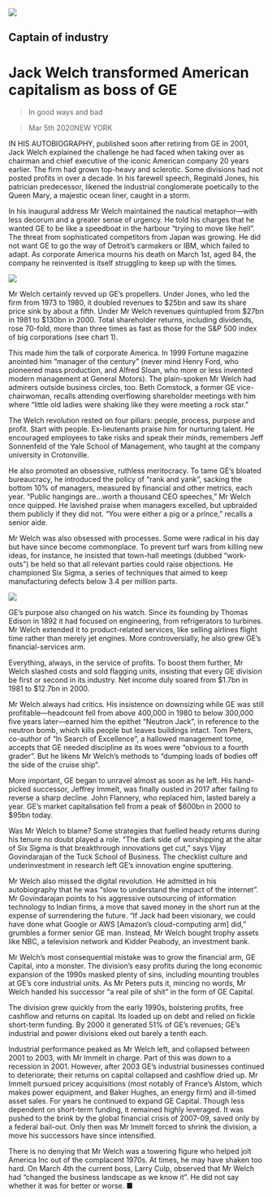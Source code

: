 ![](./images/20200307_WBP003_0.jpg)

## Captain of industry

# Jack Welch transformed American capitalism as boss of GE

> In good ways and bad

> Mar 5th 2020NEW YORK

IN HIS AUTOBIOGRAPHY, published soon after retiring from GE in 2001, Jack Welch explained the challenge he had faced when taking over as chairman and chief executive of the iconic American company 20 years earlier. The firm had grown top-heavy and sclerotic. Some divisions had not posted profits in over a decade. In his farewell speech, Reginald Jones, his patrician predecessor, likened the industrial conglomerate poetically to the Queen Mary, a majestic ocean liner, caught in a storm.

In his inaugural address Mr Welch maintained the nautical metaphor—with less decorum and a greater sense of urgency. He told his charges that he wanted GE to be like a speedboat in the harbour “trying to move like hell”. The threat from sophisticated competitors from Japan was growing. He did not want GE to go the way of Detroit’s carmakers or IBM, which failed to adapt. As corporate America mourns his death on March 1st, aged 84, the company he reinvented is itself struggling to keep up with the times.

![](./images/20200307_WBC412.png)

Mr Welch certainly revved up GE’s propellers. Under Jones, who led the firm from 1973 to 1980, it doubled revenues to $25bn and saw its share price sink by about a fifth. Under Mr Welch revenues quintupled from $27bn in 1981 to $130bn in 2000. Total shareholder returns, including dividends, rose 70-fold, more than three times as fast as those for the S&P 500 index of big corporations (see chart 1).

This made him the talk of corporate America. In 1999 Fortune magazine anointed him “manager of the century” (never mind Henry Ford, who pioneered mass production, and Alfred Sloan, who more or less invented modern management at General Motors). The plain-spoken Mr Welch had admirers outside business circles, too. Beth Comstock, a former GE vice-chairwoman, recalls attending overflowing shareholder meetings with him where “little old ladies were shaking like they were meeting a rock star.”

The Welch revolution rested on four pillars: people, process, purpose and profit. Start with people. Ex-lieutenants praise him for nurturing talent. He encouraged employees to take risks and speak their minds, remembers Jeff Sonnenfeld of the Yale School of Management, who taught at the company university in Crotonville.

He also promoted an obsessive, ruthless meritocracy. To tame GE’s bloated bureaucracy, he introduced the policy of “rank and yank”, sacking the bottom 10% of managers, measured by financial and other metrics, each year. “Public hangings are…worth a thousand CEO speeches,” Mr Welch once quipped. He lavished praise when managers excelled, but upbraided them publicly if they did not. “You were either a pig or a prince,” recalls a senior aide.

Mr Welch was also obsessed with processes. Some were radical in his day but have since become commonplace. To prevent turf wars from killing new ideas, for instance, he insisted that town-hall meetings (dubbed “work-outs”) be held so that all relevant parties could raise objections. He championed Six Sigma, a series of techniques that aimed to keep manufacturing defects below 3.4 per million parts.

![](./images/20200307_WBC415.png)

GE’s purpose also changed on his watch. Since its founding by Thomas Edison in 1892 it had focused on engineering, from refrigerators to turbines. Mr Welch extended it to product-related services, like selling airlines flight time rather than merely jet engines. More controversially, he also grew GE’s financial-services arm.

Everything, always, in the service of profits. To boost them further, Mr Welch slashed costs and sold flagging units, insisting that every GE division be first or second in its industry. Net income duly soared from $1.7bn in 1981 to $12.7bn in 2000.

Mr Welch always had critics. His insistence on downsizing while GE was still profitable—headcount fell from above 400,000 in 1980 to below 300,000 five years later—earned him the epithet “Neutron Jack”, in reference to the neutron bomb, which kills people but leaves buildings intact. Tom Peters, co-author of “In Search of Excellence”, a hallowed management tome, accepts that GE needed discipline as its woes were “obvious to a fourth grader”. But he likens Mr Welch’s methods to “dumping loads of bodies off the side of the cruise ship”.

More important, GE began to unravel almost as soon as he left. His hand-picked successor, Jeffrey Immelt, was finally ousted in 2017 after failing to reverse a sharp decline. John Flannery, who replaced him, lasted barely a year. GE’s market capitalisation fell from a peak of $600bn in 2000 to $95bn today.

Was Mr Welch to blame? Some strategies that fuelled heady returns during his tenure no doubt played a role. “The dark side of worshipping at the altar of Six Sigma is that breakthrough innovations get cut,” says Vijay Govindarajan of the Tuck School of Business. The checklist culture and underinvestment in research left GE’s innovation engine sputtering.

Mr Welch also missed the digital revolution. He admitted in his autobiography that he was “slow to understand the impact of the internet”. Mr Govindarajan points to his aggressive outsourcing of information technology to Indian firms, a move that saved money in the short run at the expense of surrendering the future. “If Jack had been visionary, we could have done what Google or AWS [Amazon’s cloud-computing arm] did,” grumbles a former senior GE man. Instead, Mr Welch bought trophy assets like NBC, a television network and Kidder Peabody, an investment bank.

Mr Welch’s most consequential mistake was to grow the financial arm, GE Capital, into a monster. The division’s easy profits during the long economic expansion of the 1990s masked plenty of sins, including mounting troubles at GE’s core industrial units. As Mr Peters puts it, mincing no words, Mr Welch handed his successor “a real pile of shit” in the form of GE Capital.

The division grew quickly from the early 1990s, bolstering profits, free cashflow and returns on capital. Its loaded up on debt and relied on fickle short-term funding. By 2000 it generated 51% of GE’s revenues; GE’s industrial and power divisions eked out barely a tenth each.

Industrial performance peaked as Mr Welch left, and collapsed between 2001 to 2003, with Mr Immelt in charge. Part of this was down to a recession in 2001. However, after 2003 GE’s industrial businesses continued to deteriorate; their returns on capital collapsed and cashflow dried up. Mr Immelt pursued pricey acquisitions (most notably of France’s Alstom, which makes power equipment, and Baker Hughes, an energy firm) and ill-timed asset sales. For years he continued to expand GE Capital. Though less dependent on short-term funding, it remained highly leveraged. It was pushed to the brink by the global financial crisis of 2007-09, saved only by a federal bail-out. Only then was Mr Immelt forced to shrink the division, a move his successors have since intensified.

There is no denying that Mr Welch was a towering figure who helped jolt America Inc out of the complacent 1970s. At times, he may have shaken too hard. On March 4th the current boss, Larry Culp, observed that Mr Welch had “changed the business landscape as we know it”. He did not say whether it was for better or worse. ■